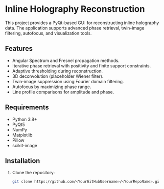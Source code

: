 # Inline Holography Reconstruction

This project provides a PyQt-based GUI for reconstructing inline holography data. The application supports advanced phase retrieval, twin-image filtering, autofocus, and visualization tools.

## Features
- Angular Spectrum and Fresnel propagation methods.
- Iterative phase retrieval with positivity and finite support constraints.
- Adaptive thresholding during reconstruction.
- 3D deconvolution (placeholder Wiener filter).
- Twin-image suppression using Fourier domain filtering.
- Autofocus by maximizing phase range.
- Line profile comparisons for amplitude and phase.

## Requirements
- Python 3.8+
- PyQt5
- NumPy
- Matplotlib
- Pillow
- scikit-image

## Installation
1. Clone the repository:
   ```bash
   git clone https://github.com/<YourGitHubUsername>/<YourRepoName>.git
